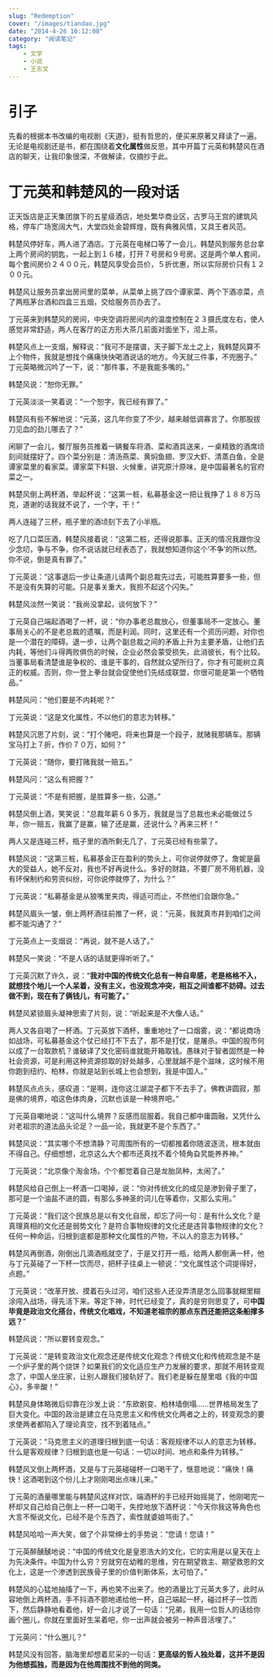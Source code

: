 ```yaml
---
slug: "Redemption"
cover: "/images/tiandao.jpg"
date: "2014-4-26 10:12:08"
category: "阅读笔记"
tags:
    - 文学
    - 小说
    - 王志文
---
```

# 引子

先看的根据本书改编的电视剧《天道》，挺有哲思的，便买来原著又拜读了一遍。无论是电视剧还是书，都在围绕着**文化属性**做反思，其中开篇丁元英和韩楚风在酒店的聊天，让我印象很深，不做解读，仅摘抄于此。

# 丁元英和韩楚风的一段对话

正天饭店是正天集团旗下的五星级酒店，地处繁华商业区，古罗马王宫的建筑风格，停车广场宽阔大气，大堂四处金碧辉煌，既有典雅风情，又具王者风范。

韩楚风停好车，两人进了酒店。丁元英在电梯口等了一会儿，韩楚风到服务总台拿上两个房间的钥匙，一起上到１６楼，打开７号房和９号房。这是两个单人套间，每个套间房价２４００元，韩楚风享受会员价，５折优惠，所以实际房价只有１２００元。

韩楚风让服务员拿出房间里的菜单，从菜单上挑了四个谭家菜、两个下酒凉菜，点了两瓶茅台酒和四盒三五烟，交给服务员办去了。

丁元英来到韩楚风的房间，中央空调将房间内的温度控制在２３摄氏度左右，使人感觉非常舒适，两人在客厅的正方形大茶几前面对面坐下，沏上茶。

韩楚风点上一支烟，解释说：“我可不是摆谱，天子脚下龙土之上，我韩楚风算不上个物件，我就是想找个痛痛快快喝酒说话的地方。今天就三件事，不兜圈子。”
丁元英略微沉吟了一下，说：“那件事，不是我能多嘴的。”

韩楚风说：“恕你无罪。”

丁元英淡淡一笑着说：“一个恕字，我已经有罪了。”

韩楚风有些不解地说：“元英，这几年你变了不少，越来越低调寡言了。你那股拔刀见血的劲儿哪去了？”

闲聊了一会儿，餐厅服务员推着一辆餐车将酒、菜和酒具送来，一桌精致的酒席顷刻间就摆好了。四个菜分别是：清汤燕菜、黄焖鱼翅、罗汉大虾、清蒸白鱼，全是谭家菜里的看家菜。谭家菜下料狠、火候重，讲究原汁原味，是中国最著名的官府菜之一。

韩楚风倒上两杯酒，举起杯说：“这第一桩，私募基金这一把让我挣了１８８万马克，道谢的话我就不说了，一个字，干！”

两人连碰了三杯，瓶子里的酒顷刻下去了小半瓶。

吃了几口菜压酒，韩楚风接着说：“这第二桩，还得说那事。正天的情况我跟你没少念叨，争与不争，你不说话就已经表态了，我就想知道你这个‘不争’的所以然。你不说，倒是真有罪了。”

丁元英说：“这事退后一步让条道儿请两个副总裁先过去，可能胜算要多一些，但不是没有失算的可能。只是事关重大，我担不起这个闪失。”

韩楚风淡然一笑说：“我尚没拿起，谈何放下？”

丁元英自己端起酒喝了一杯，说：“你办事老总裁放心，但董事局不一定放心。董事局关心的不是老总裁的遗嘱，而是利润。同时，这里还有一个资历问题，对你也是一个潜在的障碍。退一步，让两个副总裁之间的矛盾上升为主要矛盾，让他们去内耗，等他们斗得两败俱伤的时候，企业必然会蒙受损失，此消彼长，有个比较。当董事局看清楚谁是争权的、谁是干事的，自然就众望所归了，你才有可能树立真正的权威。否则，你一登上拳台就会促使他们先结成联盟，你很可能是第一个牺牲品。”

韩楚风问：“他们要是不内耗呢？”

丁元英说：“这是文化属性，不以他们的意志为转移。”

韩楚风沉思了片刻，说：“打个赌吧，将来也算是一个段子，就赌我那辆车。那辆宝马打上７折，作价７０万，如何？”

丁元英说：“随你，要打赌我就一赔五。”

韩楚风问：“这么有把握？”

丁元英说：“不是有把握，是胜算多一些，公道。”

韩楚风倒上酒，笑笑说：“总裁年薪６０多万，我就是当了总裁也未必能做过５年，你一赔五，我赢了是赢，输了还是赢，还说什么？再来三杯！”

两人又是连碰三杯，瓶子里的酒所剩无几了，丁元英已经有些蒙了。

韩楚风说：“这第三桩，私募基金正在盈利的势头上，可你说停就停了。詹妮是最大的受益人，她不反对，我也不好再说什么。多好的财路，不要厂房不用机器，没有环保制约和劳资纠纷，可你说停就停了，为什么？”

丁元英说：“私募基金是从狼嘴里夹肉，得适可而止，不然他们会跟你急。”

韩楚风眉头一皱，倒上两杯酒往前推了一杯，说：“元英，我就真市井到咱们之间都不能沟通了？”

丁元英点上一支烟说：“再说，就不是人话了。”

韩楚风一笑说：“不是人话的话就更得听听了。”

丁元英沉默了许久，说：“**我对中国的传统文化总有一种自卑感，老是格格不入，就想找个地儿一个人呆着，没有主义，也没观念冲突，相互之间谁都不妨碍。过去做不到，现在有了俩钱儿，有可能了。**”

韩楚风紧锁眉头凝神思索了片刻，说：“听起来是不大像人话。”

两人又各自喝了一杯酒。丁元英放下酒杯，重重地吐了一口烟雾，说：“都说商场如战场，可私募基金这个仗已经打不下去了，那不是打仗，是屠杀。中国的股市何以成了一台取款机？谁破译了文化密码谁就能开箱取钱。愚昧对于智者固然是一种社会资源，可是利用这种资源掠取的好处越多，心里就越不是个滋味，这时候不用你跑到纽约、柏林，你就是站到长城上也会想到，我是中国人。”

韩楚风点点头，感叹道：“是啊，连你这江湖混子都下不去手了。佛教讲圆寂，那是佛的境界，咱这色体肉身，沉默也该是一种境界吧。”

丁元英自嘲地说：“这叫什么境界？反感而屈服着。我自己都中庸圆融，又凭什么对老祖宗的道法品头论足？一品一论，我就更不是个东西了。”

韩楚风说：“其实哪个不想清静？可周围所有的一切都推着你随波逐流，根本就由不得自己。仔细想想，北京这么大个都市还真找不着个犄角旮旯能养养神。”

丁元英说：“北京像个淘金场，个个都觉着自己是龙胎凤种，太闹了。”

韩楚风给自己倒上一杯酒一口喝掉，说：“你对传统文化的成见是渗到骨子里了，那可是一个油盐不进的圆，有那么多神圣的词儿在等着你，又那么实用。”

丁元英说：“我们这个民族总是以有文化自居，却忘了问一句：是有什么文化？是真理真相的文化还是弱势文化？是符合事物规律的文化还是违背事物规律的文化？任何一种命运，归根到底都是那种文化属性的产物，不以人的意志为转移。”

韩楚风再倒酒，刚倒出几滴酒瓶就空了，于是又打开一瓶，给两人都倒满一杯，他与丁元英碰了一下杯一饮而尽，把杯子往桌上一顿说：“文化属性这个词提得好，点题。”

丁元英说：“改革开放、摸着石头过河，咱们这些人还没弄清是怎么回事就糊里糊涂闯入战场，得先活下来。等定下神，时代已经变了，真的是穷则思变了，可**中国毕竟是政治文化搭台，传统文化唱戏，不知道老祖宗的那点东西还能把这条船撑多远？**”

韩楚风说：“所以要转变观念。”

丁元英说：“是转变政治文化观念还是传统文化观念？传统文化和传统观念是不是一个炉子里的两个烧饼？如果我们的文化适应生产力发展的要求，那就不用转变观念了，中国人坐庄家，让别人跟我们接轨好了。我们老是躲在屋里唱《我的中国心》，多辛酸！”

韩楚风身体略微后仰靠在沙发上说：“东欧剧变、柏林墙倒塌……世界格局发生了巨大变化。中国的政治是建立在马克思主义和传统文化两者之上的，转变观念的要求使两者都陷入了理论真空，找不到着陆点。”

丁元英说：“马克思主义的道理归根到底一句话：客观规律不以人的意志为转移。什么是客观规律？归根到底也是一句话：一切以时间、地点和条件为转移。”

韩楚风又倒上两杯酒，又是与丁元英碰碰杯一口喝干了，惬意地说：“痛快！痛快！这酒喝到这个份儿上才刚刚喝出点味儿来。”

丁元英的酒量哪里能与韩楚风这样对饮，端酒杯的手已经开始摇晃了，他刚喝完一杯却又自己给自己倒上一杯一口喝干，失控地放下酒杯说：“今天你我这等角色也大言不惭说文化，已经不是个东西了，索性就婆娘骂街了。”

韩楚风哈哈一声大笑，做了个非常绅士的手势说：“您请！您请！”

丁元英醉醺醺地说：“中国的传统文化是皇恩浩大的文化，它的实用是以皇天在上为先决条件。中国为什么穷？穷就穷在幼稚的思维，穷在期望救主、期望救恩的文化上，这是一个渗透到民族骨子里的价值判断体系，太可怕了。”

韩楚风的心猛地抽搐了一下，再也笑不出来了。他的酒量比丁元英大多了，此时从容地倒上两杯酒，手不抖酒不颤地递给他一杯，自己端起一杯，碰过杯子一饮而下，然后静静地看着他，好一会儿才说了一句话：“兄弟，我用一位哲人的话给你画个圈儿，你就在里面好生呆着吧，你一出声就会被另一种声音活埋了。”

丁元英问：“什么圈儿？”

韩楚风没有回答，脑海里却想着尼采的一句话：**更高级的哲人独处着，这并不是因为他想孤独，而是因为在他周围找不到他的同类。**